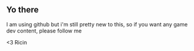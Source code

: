 <h2>Yo there</h2>
<p>I am using github but i'm still pretty new to this, so if you want any game dev content, please follow me</p>
<a><3 Ricin</a>
<!---
BAS-Hell/BAS-Hell is a ✨ special ✨ repository because its `README.md` (this file) appears on your GitHub profile.
You can click the Preview link to take a look at your changes.
--->

